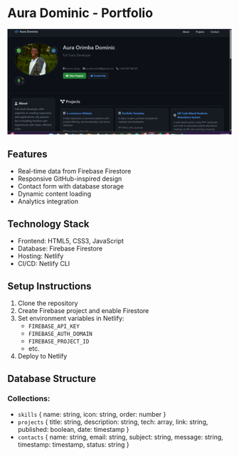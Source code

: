# Aura Dominic - Portfolio

![GitHub-style Portfolio](screenshot.png)

## Features
- Real-time data from Firebase Firestore
- Responsive GitHub-inspired design
- Contact form with database storage
- Dynamic content loading
- Analytics integration

## Technology Stack
- Frontend: HTML5, CSS3, JavaScript
- Database: Firebase Firestore
- Hosting: Netlify
- CI/CD: Netlify CLI

## Setup Instructions

1. Clone the repository
2. Create Firebase project and enable Firestore
3. Set environment variables in Netlify:
   - `FIREBASE_API_KEY`
   - `FIREBASE_AUTH_DOMAIN`
   - `FIREBASE_PROJECT_ID`
   - etc.
4. Deploy to Netlify

## Database Structure

### Collections:
- `skills` { name: string, icon: string, order: number }
- `projects` { title: string, description: string, tech: array, link: string, published: boolean, date: timestamp }
- `contacts` { name: string, email: string, subject: string, message: string, timestamp: timestamp, status: string }
